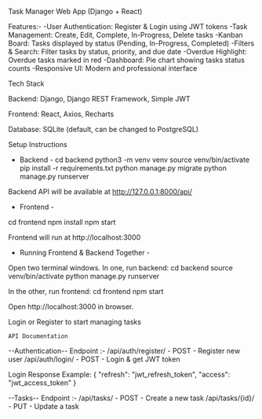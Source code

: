 Task Manager Web App (Django + React)

Features:-
-User Authentication: Register & Login using JWT tokens
-Task Management: Create, Edit, Complete, In-Progress, Delete tasks
-Kanban Board: Tasks displayed by status (Pending, In-Progress, Completed)
-Filters & Search: Filter tasks by status, priority, and due date
-Overdue Highlight: Overdue tasks marked in red
-Dashboard: Pie chart showing tasks status counts
-Responsive UI: Modern and professional interface

Tech Stack

Backend: Django, Django REST Framework, Simple JWT

Frontend: React, Axios, Recharts

Database: SQLite (default, can be changed to PostgreSQL)


Setup Instructions

 - Backend - 
cd backend
python3 -m venv venv
source venv/bin/activate  
pip install -r requirements.txt
python manage.py migrate
python manage.py runserver

Backend API will be available at http://127.0.0.1:8000/api/


 - Frontend -

cd frontend
npm install
npm start

Frontend will run at http://localhost:3000


 - Running Frontend & Backend Together -

Open two terminal windows.
In one, run backend:
    cd backend
    source venv/bin/activate
    python manage.py runserver

In the other, run frontend:
    cd frontend
    npm start

Open http://localhost:3000 in browser.

Login or Register to start managing tasks



    API Documentation

--Authentication--
Endpoint :- /api/auth/register/  -  POST  - Register new user
            /api/auth/login/     -  POST  - Login & get JWT token

Login Response Example:
{
  "refresh": "jwt_refresh_token",
  "access": "jwt_access_token"
}

--Tasks--
Endpoint :- /api/tasks/         -  POST  - Create a new task
            /api/tasks/{id}/    -  PUT   - Update a task